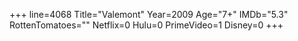 +++
line=4068
Title="Valemont"
Year=2009
Age="7+"
IMDb="5.3"
RottenTomatoes=""
Netflix=0
Hulu=0
PrimeVideo=1
Disney=0
+++

